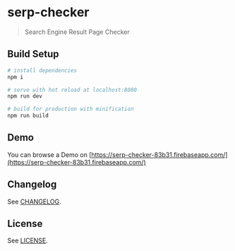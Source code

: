# serp-checker

> Search Engine Result Page Checker

## Build Setup

``` bash
# install dependencies
npm i

# serve with hot reload at localhost:8080
npm run dev

# build for production with minification
npm run build
```

## Demo

You can browse a Demo on [https://serp-checker-83b31.firebaseapp.com/](https://serp-checker-83b31.firebaseapp.com/)

## Changelog

See [CHANGELOG](CHANGELOG.md).

## License

See [LICENSE](LICENSE).
